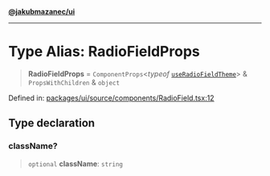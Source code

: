 [**@jakubmazanec/ui**](../README.md)

---

# Type Alias: RadioFieldProps

> **RadioFieldProps** = `ComponentProps`\<_typeof_
> [`useRadioFieldTheme`](../variables/useRadioFieldTheme.md)\> & `PropsWithChildren` & `object`

Defined in:
[packages/ui/source/components/RadioField.tsx:12](https://github.com/jakubmazanec/tools/blob/c36a857a499e2c0c4f38fc4405cb987b357adf10/packages/ui/source/components/RadioField.tsx#L12)

## Type declaration

### className?

> `optional` **className**: `string`

